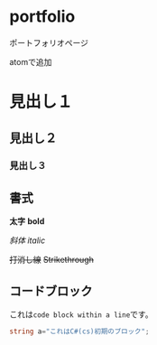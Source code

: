 # portfolio
ポートフォリオページ

atomで追加

# 見出し１

## 見出し２

### 見出し３


## 書式
**太字** **bold**

*斜体* *italic*

~~打消し線~~
~~Strikethrough~~

## コードブロック
これは`code block
within a line`です。

```cs
string a="これはC#(cs)初期のブロック";
```
